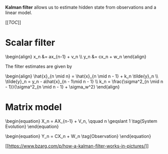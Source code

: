 **Kalman filter** allows us to estimate hidden state from observations and a linear model.

[[_TOC_]]

# Scalar filter

\begin{align}
x_n  &= ax_{n-1} + v_n \\\\
y_n &= cx_n + w_n
\end{align}

The filter estimates are given by

\begin{align}
\hat{x}\_{n \mid n} = \hat{x}_{n \mid n - 1} + k_n \tilde{y}_n \\\\
\tilde{y}\_n  = y_n - a\hat{x}\_{n - 1\mid n - 1} \\\\
k_n = \frac{\sigma^2\_{n \mid n - 1}}{\sigma^2\_{n \mid n - 1} + \sigma_w^2}
\end{align}

# Matrix model

\begin{equation}
X_n = AX_{n-1} + V_n, \qquad n \geqslant 1 \tag{System Evolution}
\end{equation}

\begin{equation}
Y_n = CX_n + W_n \tag{Observation}
\end{equation}

[[https://www.bzarg.com/p/how-a-kalman-filter-works-in-pictures/]]